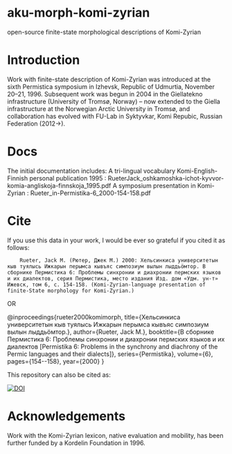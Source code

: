 # aku-morph-komi-zyrian
open-source finite-state morphological descriptions of Komi-Zyrian

# Introduction
Work with finite-state description of Komi-Zyrian was introduced at the sixth Permistica symposium in Izhevsk, Republic of Udmurtia, November 20–21, 1996.
Subsequent work was begun in 2004 in the Giellatekno infrastructure (University of Tromsø, Norway) – now extended to the Giella infrastructure at the Norwegian Arctic University in Tromsø, and collaboration has evolved with FU-Lab in Syktyvkar, Komi Repubic, Russian Federation (2012->).

# Docs
The initial documentation includes:
A tri-lingual vocabulary Komi-English-Finnish personal publication 1995 : RueterJack_oshkamoshka-ichot-kyvvor-komia-angliskoja-finnskoja_1995.pdf
A symposium presentation in Komi-Zyrian : Rueter_in-Permistika-6_2000-154-158.pdf

# Cite

If you use this data in your work, I would be ever so grateful if you cited it as follows:

        Rueter, Jack M. (Рютер, Джек М.) 2000: Хельсинкиса университетын кыв туялысь Ижкарын перымса кывъяс симпозиум вылын лыддьӧмтор. В сборнике Пермистика 6: Проблемы синхронии и диахронии пермских языков и их диалектов, серия Пермистика, место издания Изд. дом «Удм. ун-т» Ижевск, том 6, с. 154-158. (Komi-Zyrian-language presentation of finite-State morphology for Komi-Zyrian.)

OR 

   @inproceedings{rueter2000komimorph,
   title={Хельсинкиса университетын кыв туялысь Ижкарын перымса кывъяс симпозиум вылын лыддьӧмтор.},
   author={Rueter, Jack M.},
   booktitle={В сборнике Пермистика 6: Проблемы синхронии и диахронии пермских языков и их диалектов [Permistika 6: Problems in the synchrony and diachrony of the Permic languages and their dialects]},
   series={Permistika},
   volume={6},
   pages={154--158},
   year={2000}
   }

This repository can also be cited as:

[![DOI](https://zenodo.org/badge/207253138.svg)](https://zenodo.org/badge/latestdoi/207253138)

# Acknowledgements
Work with the Komi-Zyrian lexicon, native evaluation and mobility, has been further funded by a Kordelin Foundation in 1996.
